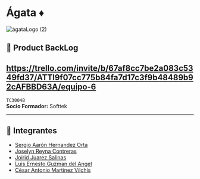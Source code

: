 # Ágata ♦️ 

![ágataLogo (2)](https://github.com/user-attachments/assets/f58ddc87-d164-4764-a48a-28fedc383008)

## 🎯 Product BackLog

https://trello.com/invite/b/67af8cc7be2a083c5349fd37/ATTI9f07cc775b84fa7d17c3f9b48489b92cAFBBD63A/equipo-6
---

`TC3004B`  
**Socio Formador:** Softtek  

---

## 👥 Integrantes  
- [Sergio Aarón Hernandez Orta](https://github.com/DarkFireM9)  
- [Joselyn Reyna Contreras](https://github.com/Jossrec)  
- [Joirid Juarez Salinas](https://github.com/Joirid)  
- [Luis Ernesto Guzman del Angel](https://github.com/LEDGAngel)
- [César Antonio Martínez Vilchís](https://github.com/A01236306)
  

